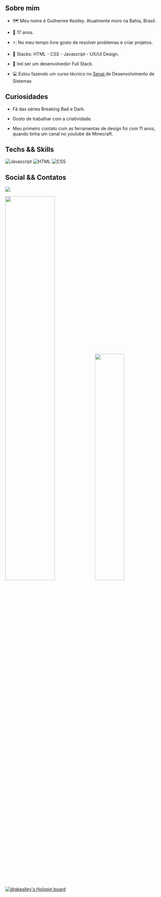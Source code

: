 ## Sobre mim
<p align="justify">
  
 - 🗺️ Meu nome é Guilherme Keslley. Atualmente moro na Bahia, Brasil.<br>
  
 - 🧑‍ 17 anos.<br>
  
 - ⚡: No meu tempo livre gosto de resolver problemas e criar projetos.
  
 - 📖 Stacks: HTML - CSS - Javascript - UX/UI Design.
  
 - 🧠 Irei ser um desenvolvedor Full Stack.
  
  - 💻 Estou fazendo um curso técnico no <a href="https://www.senaibahia.com.br/"> Senai </a> de Desenvolvimento de Sistemas
</p>

## Curiosidades
<p align="justify">
  
 - Fã das séries Breaking Bad e Dark.
  
 - Gosto de trabalhar com a criatividade.
  
 - Meu primeiro contato com as ferramentas de design foi com 11 anos, quando tinha um canal no youtube de Minecraft.
  
</p>

## Techs && Skills
<p align="justify">
 <img alt="Javascript" src="https://img.shields.io/badge/javascript-%230d1117.svg?style=for-the-badge&logo=javascript"/>
 <img alt="HTML" src="https://img.shields.io/badge/html5-%230d1117.svg?style=for-the-badge&logo=html5"/>
 <img alt="CSS" src="https://img.shields.io/badge/css3-%230d1117.svg?style=for-the-badge&logo=css3&logoColor=1572B6"/>
</p>

## Social && Contatos
<p align="justify">
<a href="https://www.instagram.com/guilhermekeslley"><img src="https://img.shields.io/badge/guilhermekeslley-%230d1117.svg?style=for-the-badge&logo=Instagram&logoColor=#E4405F"/></a>
</p>

<div align="left">
<img width="56%" src="https://github-readme-stats.vercel.app/api?username=GKeslley&hide=issues,contribs&count_private=true&show_icons=true&theme=dracula"/>
<img width="43%" src="https://github-readme-stats.vercel.app/api/top-langs?username=GKeslley&hide=c%23,scss&count_private=true&include_all_commits=true&show_icons=true&theme=dracula&icon_color=DAD3AF&layout=compact&hide_border=true"/>
</div>

[![@gkeslley's Holopin board](https://holopin.me/gkeslley)](https://holopin.io/@gkeslley)
